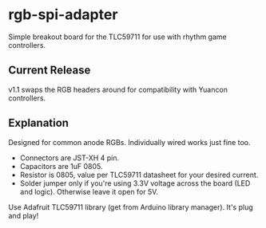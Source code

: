 # rgb-spi-adapter
 Simple breakout board for the TLC59711 for use with rhythm game controllers.

## Current Release

v1.1 swaps the RGB headers around for compatibility with Yuancon controllers.

## Explanation
Designed for common anode RGBs. Individually wired works just fine too.

- Connectors are JST-XH 4 pin.
- Capacitors are 1uF 0805.
- Resistor is 0805, value per TLC59711 datasheet for your desired current.
- Solder jumper only if you're using 3.3V voltage across the board (LED and logic). Otherwise leave it open for 5V.

Use Adafruit TLC59711 library (get from Arduino library manager). It's plug and play!